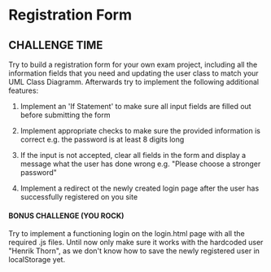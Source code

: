 # Registration Form

## CHALLENGE TIME

Try to build a registration form for your own exam project, including all the information fields that you need and updating the user class to match your UML Class Diagramm. Afterwards try to implement the following additional features:

1. Implement an 'If Statement' to make sure all input fields are filled out before submitting the form

2. Implement appropriate checks to make sure the provided information is correct e.g. the password is at least 8 digits long

3. If the input is not accepted, clear all fields in the form and display a message what the user has done wrong e.g. "Please choose a stronger password"

4. Implement a redirect ot the newly created login page after the user has successfully registered on you site

#### BONUS CHALLENGE (YOU ROCK)

Try to implement a functioning login on the login.html page with all the required .js files. Until now only make sure it works with the hardcoded user "Henrik Thorn", as we don't know how to save the newly registered user in localStorage yet.
